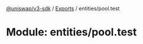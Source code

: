[@uniswap/v3-sdk](../README.md) / [Exports](../modules.md) / entities/pool.test

# Module: entities/pool.test
